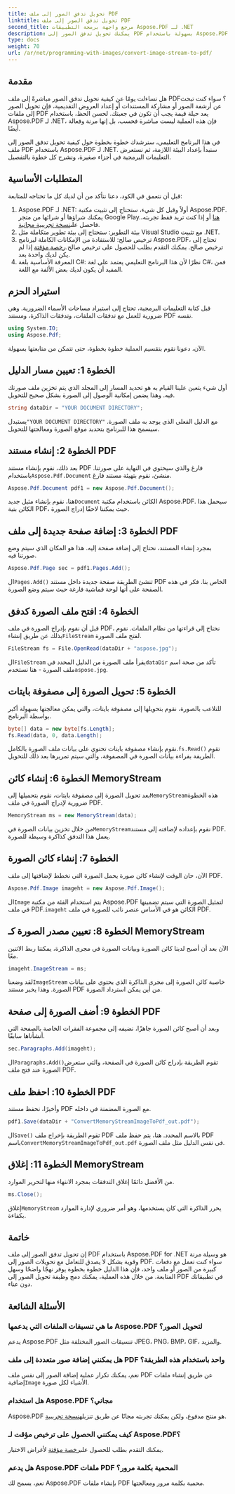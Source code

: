```yaml
---
title: تحويل تدفق الصور إلى ملف PDF
linktitle: تحويل تدفق الصور إلى ملف PDF
second_title: مرجع واجهة برمجة التطبيقات Aspose.PDF لـ .NET
description: يمكنك تحويل تدفق الصور إلى PDF بسهولة باستخدام Aspose.PDF for .NET من خلال هذا الدليل المفصل خطوة بخطوة. تعرّف على كيفية التعامل مع تحويلات الصور إلى PDF دون عناء.
type: docs
weight: 70
url: /ar/net/programming-with-images/convert-image-stream-to-pdf/
---
```

## مقدمة

هل تساءلت يومًا عن كيفية تحويل تدفق الصور مباشرةً إلى ملف PDF؟ سواء كنت تبحث عن أرشفة الصور أو مشاركة المستندات أو إعداد العروض التقديمية، فإن تحويل الصور إلى ملفات PDF يعد حيلة قيمة يجب أن تكون في جعبتك. لحسن الحظ، باستخدام Aspose.PDF لـ .NET، فإن هذه العملية ليست مباشرة فحسب، بل إنها مرنة وفعالة أيضًا.

في هذا البرنامج التعليمي، سنرشدك خطوة بخطوة حول كيفية تحويل تدفق الصور إلى ملف PDF باستخدام Aspose.PDF لـ .NET. سنبدأ بإعداد البيئة اللازمة، ثم نستعرض التعليمات البرمجية في أجزاء صغيرة، ونشرح كل خطوة بالتفصيل.

## المتطلبات الأساسية

قبل أن نتعمق في الكود، دعنا نتأكد من أن لديك كل ما تحتاجه للمتابعة:

1.  Aspose.PDF لـ .NET: أولاً وقبل كل شيء، ستحتاج إلى تثبيت مكتبة Aspose.PDF. يمكنك شراؤها أو شرائها من متجر Google Play.[هنا](https://purchase.aspose.com/buy) أو إذا كنت تريد فقط تجربته، فاحصل على[نسخة تجريبية مجانية](https://releases.aspose.com/pdf/net/).
2. بيئة التطوير: ستحتاج إلى بيئة تطوير متكاملة مثل Visual Studio مع تثبيت .NET.
3.  ترخيص صالح: للاستفادة من الإمكانات الكاملة لبرنامج Aspose.PDF، تحتاج إلى ترخيص صالح. يمكنك التقدم بطلب للحصول على ترخيص صالح.[رخصة مؤقتة](https://purchase.aspose.com/temporary-license/) إذا لم يكن لديك واحدة بعد.
4. المعرفة الأساسية بلغة C#: نظرًا لأن هذا البرنامج التعليمي يعتمد على لغة C#، فمن المفيد أن يكون لديك بعض الألفة مع اللغة.

## استيراد الحزم

قبل كتابة التعليمات البرمجية، تحتاج إلى استيراد مساحات الأسماء الضرورية. وهي ضرورية للعمل مع تدفقات الملفات، وتدفقات الذاكرة، ومستند PDF نفسه.

```csharp
using System.IO;
using Aspose.Pdf;
```

الآن، دعونا نقوم بتقسيم العملية خطوة بخطوة، حتى تتمكن من متابعتها بسهولة.

## الخطوة 1: تعيين مسار الدليل

أول شيء يتعين علينا القيام به هو تحديد المسار إلى المجلد الذي يتم تخزين ملف صورتك فيه. وهذا يضمن إمكانية الوصول إلى الصورة بشكل صحيح للتحويل.

```csharp
string dataDir = "YOUR DOCUMENT DIRECTORY";
```

 يستبدل`"YOUR DOCUMENT DIRECTORY"` مع الدليل الفعلي الذي يوجد به ملف الصورة. سيسمح هذا للبرنامج بتحديد موقع الصورة ومعالجتها للتحويل.

## الخطوة 2: إنشاء مستند PDF

 بعد ذلك، نقوم بإنشاء مستند PDF فارغ والذي سيحتوي في النهاية على صورتنا. باستخدام`Aspose.Pdf.Document` منشئ، نقوم بتهيئة مستند فارغ.

```csharp
Aspose.Pdf.Document pdf1 = new Aspose.Pdf.Document();
```

 هنا، نقوم بإنشاء مثيل جديد`Document` الكائن باستخدام مكتبة Aspose.PDF. سيحمل هذا الكائن بنية PDF، حيث يمكننا لاحقًا إدراج الصورة.

## الخطوة 3: إضافة صفحة جديدة إلى ملف PDF

بمجرد إنشاء المستند، نحتاج إلى إضافة صفحة إليه. هذا هو المكان الذي سيتم وضع صورتنا فيه.

```csharp
Aspose.Pdf.Page sec = pdf1.Pages.Add();
```

 ال`Pages.Add()` تنشئ الطريقة صفحة جديدة داخل مستند PDF الخاص بنا. فكر في هذه الصفحة على أنها لوحة قماشية فارغة حيث سيتم وضع الصورة.

## الخطوة 4: افتح ملف الصورة كدفق

 قبل أن نقوم بإدراج الصورة في ملف PDF، نحتاج إلى قراءتها من نظام الملفات. نقوم بذلك عن طريق إنشاء`FileStream` لفتح ملف الصورة.

```csharp
FileStream fs = File.OpenRead(dataDir + "aspose.jpg");
```

 ال`FileStream` يقرأ ملف الصورة من الدليل المحدد في`dataDir` تأكد من صحة اسم ملف الصورة - هنا نستخدم`aspose.jpg`.

## الخطوة 5: تحويل الصورة إلى مصفوفة بايتات

للتلاعب بالصورة، نقوم بتحويلها إلى مصفوفة بايتات، والتي يمكن معالجتها بسهولة أكبر بواسطة البرنامج.

```csharp
byte[] data = new byte[fs.Length];
fs.Read(data, 0, data.Length);
```

 نقوم بإنشاء مصفوفة بايتات تحتوي على بيانات ملف الصورة بالكامل.`fs.Read()` تقوم الطريقة بقراءة بيانات الصورة في المصفوفة، والتي سيتم تمريرها بعد ذلك للتحويل.

## الخطوة 6: إنشاء كائن MemoryStream

 بعد تحويل الصورة إلى مصفوفة بايتات، نقوم بتحميلها إلى`MemoryStream`هذه الخطوة ضرورية لإدراج الصورة في ملف PDF.

```csharp
MemoryStream ms = new MemoryStream(data);
```

 من خلال تخزين بيانات الصورة في`MemoryStream`نقوم بإعداده لإضافته إلى مستند PDF. يعمل هذا التدفق كذاكرة وسيطة للصورة.

## الخطوة 7: إنشاء كائن الصورة

الآن، حان الوقت لإنشاء كائن صورة يحمل الصورة التي نخطط لإضافتها إلى ملف PDF.

```csharp
Aspose.Pdf.Image imageht = new Aspose.Pdf.Image();
```

 ال`Image` يتم استخدام الفئة من مكتبة Aspose.PDF لتمثيل الصورة التي سيتم تضمينها في ملف PDF.`imageht` الكائن هو في الأساس عنصر نائب للصورة في ملف PDF.

## الخطوة 8: تعيين مصدر الصورة كـ MemoryStream

الآن بعد أن أصبح لدينا كائن الصورة وبيانات الصورة في مجرى الذاكرة، يمكننا ربط الاثنين معًا.

```csharp
imageht.ImageStream = ms;
```

 لقد وضعنا`ImageStream` خاصية كائن الصورة إلى مجرى الذاكرة الذي يحتوي على بيانات الصورة. وهذا يخبر مستند PDF من أين يمكن استرداد الصورة.

## الخطوة 9: أضف الصورة إلى صفحة PDF

وبعد أن أصبح كائن الصورة جاهزًا، نضيفه إلى مجموعة الفقرات الخاصة بالصفحة التي أنشأناها سابقًا.

```csharp
sec.Paragraphs.Add(imageht);
```

 ال`Paragraphs.Add()`تقوم الطريقة بإدراج كائن الصورة في الصفحة، والتي ستعرض الصورة عند فتح ملف PDF.

## الخطوة 10: احفظ ملف PDF

وأخيرًا، نحفظ مستند PDF مع الصورة المضمنة في داخله.

```csharp
pdf1.Save(dataDir + "ConvertMemoryStreamImageToPdf_out.pdf");
```

 ال`Save()` تقوم الطريقة بإخراج ملف PDF بالاسم المحدد. هنا، يتم حفظ ملف PDF باسم`ConvertMemoryStreamImageToPdf_out.pdf` في نفس الدليل مثل ملف الصورة.

## الخطوة 11: إغلاق MemoryStream

من الأفضل دائمًا إغلاق التدفقات بمجرد الانتهاء منها لتحرير الموارد.

```csharp
ms.Close();
```

إغلاق`MemoryStream` يحرر الذاكرة التي كان يستخدمها، وهو أمر ضروري لإدارة الموارد بكفاءة.

## خاتمة

إن تحويل تدفق الصور إلى ملف PDF باستخدام Aspose.PDF for .NET هو وسيلة مرنة وقوية بشكل لا يصدق للتعامل مع تحويلات الصور إلى PDF. سواء كنت تعمل مع دفعات كبيرة من الصور أو ملف واحد، فإن هذا الدليل خطوة بخطوة يوفر نهجًا واضحًا وسهل المتابعة. من خلال هذه العملية، يمكنك دمج وظيفة تحويل الصور إلى PDF في تطبيقاتك دون عناء.

## الأسئلة الشائعة

### ما هي تنسيقات الملفات التي يدعمها Aspose.PDF لتحويل الصور؟
يدعم Aspose.PDF تنسيقات الصور المختلفة مثل JPEG، PNG، BMP، GIF، والمزيد.

### هل يمكنني إضافة صور متعددة إلى ملف PDF واحد باستخدام هذه الطريقة؟
 نعم، يمكنك تكرار عملية إضافة الصور إلى نفس ملف PDF عن طريق إنشاء ملفات إضافية`Image` الأشياء لكل صورة.

### هل استخدام Aspose.PDF مجاني؟
 Aspose.PDF هو منتج مدفوع، ولكن يمكنك تجربته مجانًا عن طريق تنزيله[نسخة تجريبية](https://releases.aspose.com/pdf/net/).

### كيف يمكنني الحصول على ترخيص مؤقت لـ Aspose.PDF؟
 يمكنك التقدم بطلب للحصول على[رخصة مؤقتة](https://purchase.aspose.com/temporary-license/) لأغراض الاختبار.

### هل يدعم Aspose.PDF ملفات PDF المحمية بكلمة مرور؟
نعم، يسمح لك Aspose.PDF بإنشاء ملفات PDF محمية بكلمة مرور ومعالجتها.